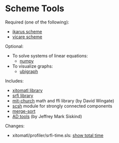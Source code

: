 # Scheme Tools

Required (one of the following):

* [ikarus scheme](http://ikarus-scheme.org/)
* [vicare scheme](http://marcomaggi.github.com/vicare.html)

Optional:

* To solve systems of linear equations:
    * [numpy](http://numpy.scipy.org/)
* To visualize graphs:
    * [ubigraph](http://ubietylab.net/ubigraph/)

Includes:

* [xitomatl library](https://code.launchpad.net/~derick-eddington/scheme-libraries/xitomatl)
* [srfi library](https://code.launchpad.net/~scheme-libraries-team/scheme-libraries/srfi)
* [mit-church](http://code.google.com/p/mit-church/) math and ffi library (by David Wingate)
* [scsh](http://www.scsh.net/) module for strongly connected components
* [merge-sort](http://en.literateprograms.org/Category:Merge_sort)
* [AD tools](https://engineering.purdue.edu/~qobi/) (by Jeffrey Mark Siskind)

Changes:

* xitomatl/profiler/srfi-time.sls: [show total time](https://github.com/stuhlmueller/scheme-tools/commit/da9c8a79554ccf4d29bd176de6cc17c2331ed714)
